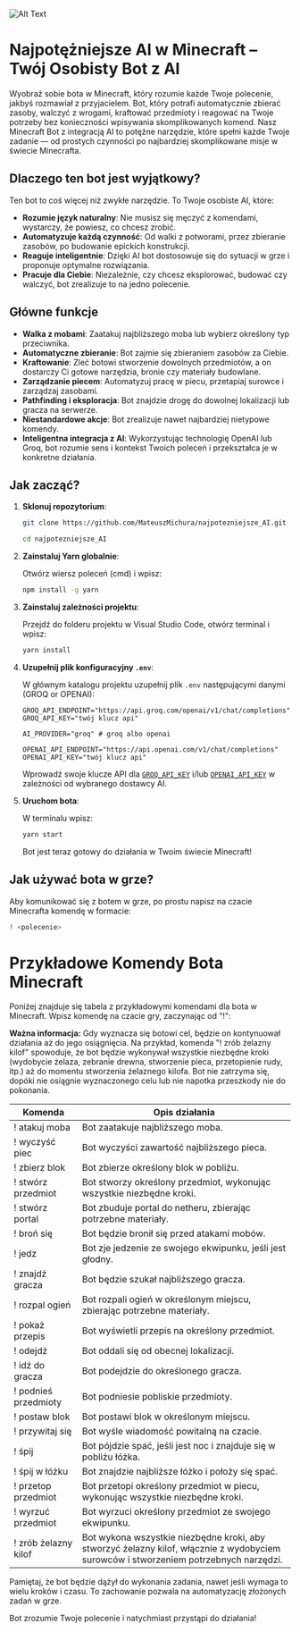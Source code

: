 ![Alt Text](https://i.ibb.co/GcYgsMR/repositofrtdry-open-graph-template.png)

# Najpotężniejsze AI w Minecraft – Twój Osobisty Bot z AI

Wyobraź sobie bota w Minecraft, który rozumie każde Twoje polecenie, jakbyś rozmawiał z przyjacielem. Bot, który potrafi automatycznie zbierać zasoby, walczyć z wrogami, kraftować przedmioty i reagować na Twoje potrzeby bez konieczności wpisywania skomplikowanych komend. Nasz Minecraft Bot z integracją AI to potężne narzędzie, które spełni każde Twoje zadanie — od prostych czynności po najbardziej skomplikowane misje w świecie Minecrafta.

## Dlaczego ten bot jest wyjątkowy?

Ten bot to coś więcej niż zwykłe narzędzie. To Twoje osobiste AI, które:

- **Rozumie język naturalny**: Nie musisz się męczyć z komendami, wystarczy, że powiesz, co chcesz zrobić.
- **Automatyzuje każdą czynność**: Od walki z potworami, przez zbieranie zasobów, po budowanie epickich konstrukcji.
- **Reaguje inteligentnie**: Dzięki AI bot dostosowuje się do sytuacji w grze i proponuje optymalne rozwiązania.
- **Pracuje dla Ciebie**: Niezależnie, czy chcesz eksplorować, budować czy walczyć, bot zrealizuje to na jedno polecenie.

## Główne funkcje

- **Walka z mobami**: Zaatakuj najbliższego moba lub wybierz określony typ przeciwnika.
- **Automatyczne zbieranie**: Bot zajmie się zbieraniem zasobów za Ciebie.
- **Kraftowanie**: Zleć botowi stworzenie dowolnych przedmiotów, a on dostarczy Ci gotowe narzędzia, bronie czy materiały budowlane.
- **Zarządzanie piecem**: Automatyzuj pracę w piecu, przetapiaj surowce i zarządzaj zasobami.
- **Pathfinding i eksploracja**: Bot znajdzie drogę do dowolnej lokalizacji lub gracza na serwerze.
- **Niestandardowe akcje**: Bot zrealizuje nawet najbardziej nietypowe komendy.
- **Inteligentna integracja z AI**: Wykorzystując technologię OpenAI lub Groq, bot rozumie sens i kontekst Twoich poleceń i przekształca je w konkretne działania.

## Jak zacząć?

1. **Sklonuj repozytorium**:

   ```bash
   git clone https://github.com/MateuszMichura/najpotezniejsze_AI.git
   ```

   ```bash
   cd najpotezniejsze_AI
   ```

2. **Zainstaluj Yarn globalnie**:

   Otwórz wiersz poleceń (cmd) i wpisz:

   ```bash
   npm install -g yarn
   ```

3. **Zainstaluj zależności projektu**:

   Przejdź do folderu projektu w Visual Studio Code, otwórz terminal i wpisz:

   ```bash
   yarn install
   ```

4. **Uzupełnij plik konfiguracyjny `.env`**:

   W głównym katalogu projektu uzupełnij plik `.env` następującymi danymi (GROQ or OPENAI):

   ```env
   GROQ_API_ENDPOINT="https://api.groq.com/openai/v1/chat/completions"
   GROQ_API_KEY="twój klucz api"

   AI_PROVIDER="groq" # groq albo openai

   OPENAI_API_ENDPOINT="https://api.openai.com/v1/chat/completions"
   OPENAI_API_KEY="twój klucz api"
   ```

   Wprowadź swoje klucze API dla [`GROQ_API_KEY`](https://console.groq.com/keys) i/lub [`OPENAI_API_KEY`](https://platform.openai.com/usage) w zależności od wybranego dostawcy AI.

5. **Uruchom bota**:

   W terminalu wpisz:

   ```bash
   yarn start
   ```

   Bot jest teraz gotowy do działania w Twoim świecie Minecraft!

## Jak używać bota w grze?

Aby komunikować się z botem w grze, po prostu napisz na czacie Minecrafta komendę w formacie:

```bash
! <polecenie>
```

# Przykładowe Komendy Bota Minecraft

Poniżej znajduje się tabela z przykładowymi komendami dla bota w Minecraft. Wpisz komendę na czacie gry, zaczynając od "!":

**Ważna informacja:** Gdy wyznacza się botowi cel, będzie on kontynuował działania aż do jego osiągnięcia. Na przykład, komenda "! zrób żelazny kilof" spowoduje, że bot będzie wykonywał wszystkie niezbędne kroki (wydobycie żelaza, zebranie drewna, stworzenie pieca, przetopienie rudy, itp.) aż do momentu stworzenia żelaznego kilofa. Bot nie zatrzyma się, dopóki nie osiągnie wyznaczonego celu lub nie napotka przeszkody nie do pokonania.

| Komenda              | Opis działania                                                                                                                       |
| -------------------- | ------------------------------------------------------------------------------------------------------------------------------------ |
| ! atakuj moba        | Bot zaatakuje najbliższego moba.                                                                                                     |
| ! wyczyść piec       | Bot wyczyści zawartość najbliższego pieca.                                                                                           |
| ! zbierz blok        | Bot zbierze określony blok w pobliżu.                                                                                                |
| ! stwórz przedmiot   | Bot stworzy określony przedmiot, wykonując wszystkie niezbędne kroki.                                                                |
| ! stwórz portal      | Bot zbuduje portal do netheru, zbierając potrzebne materiały.                                                                        |
| ! broń się           | Bot będzie bronił się przed atakami mobów.                                                                                           |
| ! jedz               | Bot zje jedzenie ze swojego ekwipunku, jeśli jest głodny.                                                                            |
| ! znajdź gracza      | Bot będzie szukał najbliższego gracza.                                                                                               |
| ! rozpal ogień       | Bot rozpali ogień w określonym miejscu, zbierając potrzebne materiały.                                                               |
| ! pokaż przepis      | Bot wyświetli przepis na określony przedmiot.                                                                                        |
| ! odejdź             | Bot oddali się od obecnej lokalizacji.                                                                                               |
| ! idź do gracza      | Bot podejdzie do określonego gracza.                                                                                                 |
| ! podnieś przedmioty | Bot podniesie pobliskie przedmioty.                                                                                                  |
| ! postaw blok        | Bot postawi blok w określonym miejscu.                                                                                               |
| ! przywitaj się      | Bot wyśle wiadomość powitalną na czacie.                                                                                             |
| ! śpij               | Bot pójdzie spać, jeśli jest noc i znajduje się w pobliżu łóżka.                                                                     |
| ! śpij w łóżku       | Bot znajdzie najbliższe łóżko i położy się spać.                                                                                     |
| ! przetop przedmiot  | Bot przetopi określony przedmiot w piecu, wykonując wszystkie niezbędne kroki.                                                       |
| ! wyrzuć przedmiot   | Bot wyrzuci określony przedmiot ze swojego ekwipunku.                                                                                |
| ! zrób żelazny kilof | Bot wykona wszystkie niezbędne kroki, aby stworzyć żelazny kilof, włącznie z wydobyciem surowców i stworzeniem potrzebnych narzędzi. |

Pamiętaj, że bot będzie dążył do wykonania zadania, nawet jeśli wymaga to wielu kroków i czasu. To zachowanie pozwala na automatyzację złożonych zadań w grze.

Bot zrozumie Twoje polecenie i natychmiast przystąpi do działania!
